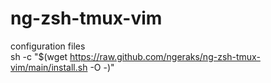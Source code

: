 # ng-zsh-tmux-vim
configuration files  
sh -c "$(wget https://raw.github.com/ngeraks/ng-zsh-tmux-vim/main/install.sh -O -)"
